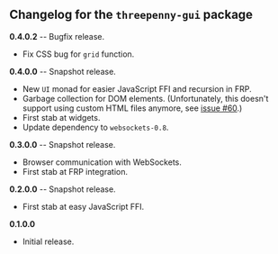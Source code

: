 ## Changelog for the `threepenny-gui` package

**0.4.0.2** -- Bugfix release.

* Fix CSS bug for `grid` function.

**0.4.0.0** -- Snapshot release.

* New `UI` monad for easier JavaScript FFI and recursion in FRP.
* Garbage collection for DOM elements. (Unfortunately, this doesn't support using custom HTML files anymore, see [issue #60][60].)
* First stab at widgets.
* Update dependency to `websockets-0.8`.

**0.3.0.0** -- Snapshot release.

* Browser communication with WebSockets.
* First stab at FRP integration.

**0.2.0.0** -- Snapshot release.

* First stab at easy JavaScript FFI.

**0.1.0.0**

* Initial release.



  [60]: https://github.com/HeinrichApfelmus/threepenny-gui/issues/60